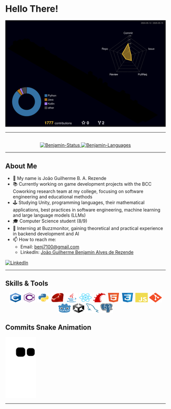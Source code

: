 # Hello There!

![GitHub 3D Contribution](./profile-3d-contrib/profile-night-rainbow.svg)

---

<br>

<div align="center">
  <a href="https://github.com/bennie10colado">
    <img height="180em" alt="Benjamin-Status" src="https://github-readme-stats.vercel.app/api?username=bennie10colado&show_icons=true&theme=dark&include_all_commits=true&count_private=true"/>
    <img height="180em" alt="Benjamin-Languages" src="https://github-readme-stats.vercel.app/api/top-langs/?username=bennie10colado&layout=compact&langs_count=7&theme=dark"/>
  </a>
</div>

---

## About Me

- 🥋 My name is João Guilherme B. A. Rezende  
- 📚 Currently working on game development projects with the BCC Coworking research team at my college, focusing on software engineering and educational methods  
- 🕹️ Studying Unity, programming languages, their mathematical applications, best practices in software engineering, machine learning and large language models (LLMs)  
- 🎓 Computer Science student (8/9)  
- 🚀 Interning at Buzzmonitor, gaining theoretical and practical experience in backend development and AI  
- 📫 How to reach me:  
  - Email: [benj7100@gmail.com](mailto:benj7100@gmail.com)  
  - LinkedIn: [João Guilherme Benjamin Alves de Rezende](https://www.linkedin.com/in/bennie10colado/)  

<p align="left">
  <a href="https://www.linkedin.com/in/bennie10colado/" target="_blank">
    <img align="center" src="https://raw.githubusercontent.com/rahuldkjain/github-profile-readme-generator/master/src/images/icons/Social/linked-in-alt.svg" alt="LinkedIn" height="30" width="40" />
  </a>
</p>

---

## Skills & Tools

<div align="center">
  <!-- Programming Languages -->
  <img alt="C"          src="https://github.com/devicons/devicon/blob/master/icons/c/c-original.svg"              width="40" height="30">
  <img alt="C#"         src="https://github.com/devicons/devicon/blob/master/icons/csharp/csharp-line.svg"       width="40" height="30">
  <img alt="Python"     src="https://github.com/devicons/devicon/blob/master/icons/python/python-original.svg"   width="40" height="30">
  <img alt="Ruby"       src="https://github.com/devicons/devicon/blob/master/icons/ruby/ruby-original.svg"       width="40" height="30">
  <img alt="Java"       src="https://github.com/devicons/devicon/blob/master/icons/java/java-original.svg"       width="40" height="30">
  <!-- Frameworks & Platforms -->
  <img alt="React"      src="https://github.com/devicons/devicon/blob/master/icons/react/react-original.svg"     width="40" height="30">
  <img alt="Rails"      src="https://github.com/devicons/devicon/blob/master/icons/rails/rails-plain.svg"      width="40" height="30">
  <!-- Web Technologies -->
  <img alt="HTML5"      src="https://github.com/devicons/devicon/blob/master/icons/html5/html5-original.svg"    width="40" height="30">
  <img alt="CSS3"       src="https://github.com/devicons/devicon/blob/master/icons/css3/css3-original.svg"      width="40" height="30">
  <img alt="JavaScript" src="https://github.com/devicons/devicon/blob/master/icons/javascript/javascript-plain.svg" width="40" height="30">
  <!-- Development Tools -->
  <img alt="Git"        src="https://github.com/devicons/devicon/blob/master/icons/git/git-original.svg"        width="40" height="30">
  <!-- Game Development -->
  <img alt="Godot"      src="https://github.com/devicons/devicon/blob/master/icons/godot/godot-original.svg"    width="40" height="30">
  <img alt="Unity"      src="https://github.com/devicons/devicon/blob/master/icons/unity/unity-original.svg"    width="40" height="30">
  <!-- Databases & Back-end -->
  <img alt="MySQL"      src="https://github.com/devicons/devicon/blob/master/icons/mysql/mysql-original.svg"     width="40" height="30">
  <img alt="PostgreSQL" src="https://github.com/devicons/devicon/blob/master/icons/postgresql/postgresql-original.svg" width="40" height="30">
</div>

## Commits Snake Animation

![Snake animation](https://github.com/bennie10colado/bennie10colado/blob/output/github-contribution-grid-snake.svg)

---
